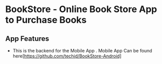 # BookStore - Online Book Store App to Purchase Books

## App Features

- This is the backend for the Mobile App . Mobile App Can be found here[https://github.com/techjd/BookStore-Android]
